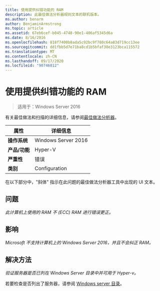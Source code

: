 ```yaml
---
title: 使用提供纠错功能的 RAM
description: 此最佳做法分析器规则文本的联机版本。
ms.author: benarm
author: BenjaminArmstrong
ms.topic: article
ms.assetid: 67eb6cef-b045-4748-90e1-406af5345d6a
ms.date: 8/16/2016
ms.openlocfilehash: 818f7400b8ada5c92bc9f780c64a83d719cc13ee
ms.sourcegitcommit: dd1fbb5d7e71ba8cd1b5bfaf38e3123bca115572
ms.translationtype: MT
ms.contentlocale: zh-CN
ms.lasthandoff: 09/17/2020
ms.locfileid: "90746812"
---
```

# <a name="use-ram-that-provides-error-correction"></a>使用提供纠错功能的 RAM

>适用于：Windows Server 2016

有关最佳做法和扫描的详细信息，请参阅[最佳做法分析器](https://go.microsoft.com/fwlink/?LinkId=122786)。

|属性|详细信息|
|-|-|
|**操作系统**|Windows Server 2016|
|**产品/功能**|Hyper-V|
|**严重性**|错误|
|**类别**|Configuration|

在以下部分中，"斜体" 指示在此问题的最佳做法分析器工具中出现的 UI 文本。

## <a name="issue"></a>问题

*此计算机上使用的 RAM 不 (ECC) RAM 进行错误更正。*

## <a name="impact"></a>影响

*Microsoft 不支持计算机上的 Windows Server 2016，并且不会纠正 RAM。*

## <a name="resolution"></a>解决方法

*验证服务器是否已列在 Windows Server 目录中并可用于 Hyper-v。*

若要检查是否列出了服务器，请参阅 [Windows server 目录](https://www.windowsservercatalog.com/)。



